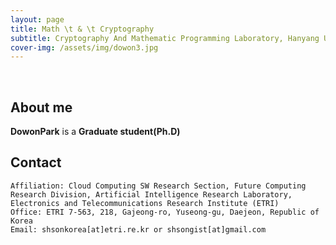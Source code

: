 ```yaml
---
layout: page
title: Math \t & \t Cryptography
subtitle: Cryptography And Mathematic Programming Laboratory, Hanyang University
cover-img: /assets/img/dowon3.jpg
---
```


<br/>

## About me

**DowonPark** is a **Graduate student(Ph.D)**

## Contact

```
Affiliation: Cloud Computing SW Research Section, Future Computing Research Division, Artificial Intelligence Research Laboratory, Electronics and Telecommunications Research Institute (ETRI)
Office: ETRI 7-563, 218, Gajeong-ro, Yuseong-gu, Daejeon, Republic of Korea
Email: shsonkorea[at]etri.re.kr or shsongist[at]gmail.com
```
